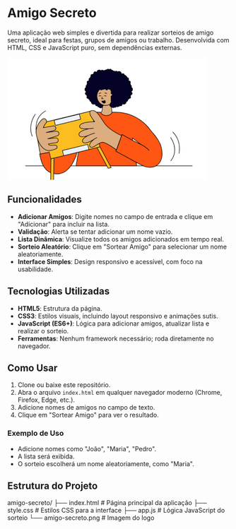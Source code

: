 # Amigo Secreto

Uma aplicação web simples e divertida para realizar sorteios de amigo secreto, ideal para festas, grupos de amigos ou trabalho. Desenvolvida com HTML, CSS e JavaScript puro, sem dependências externas.

![Logo do Amigo Secreto](amigo-secreto.png)

## Funcionalidades

- **Adicionar Amigos**: Digite nomes no campo de entrada e clique em "Adicionar" para incluir na lista.
- **Validação**: Alerta se tentar adicionar um nome vazio.
- **Lista Dinâmica**: Visualize todos os amigos adicionados em tempo real.
- **Sorteio Aleatório**: Clique em "Sortear Amigo" para selecionar um nome aleatoriamente.
- **Interface Simples**: Design responsivo e acessível, com foco na usabilidade.

## Tecnologias Utilizadas

- **HTML5**: Estrutura da página.
- **CSS3**: Estilos visuais, incluindo layout responsivo e animações sutis.
- **JavaScript (ES6+)**: Lógica para adicionar amigos, atualizar lista e realizar o sorteio.
- **Ferramentas**: Nenhum framework necessário; roda diretamente no navegador.

## Como Usar

1. Clone ou baixe este repositório.
2. Abra o arquivo `index.html` em qualquer navegador moderno (Chrome, Firefox, Edge, etc.).
3. Adicione nomes de amigos no campo de texto.
4. Clique em "Sortear Amigo" para ver o resultado.

### Exemplo de Uso
- Adicione nomes como "João", "Maria", "Pedro".
- A lista será exibida.
- O sorteio escolherá um nome aleatoriamente, como "Maria".

## Estrutura do Projeto
amigo-secreto/
├── index.html      # Página principal da aplicação
├── style.css       # Estilos CSS para a interface
├── app.js          # Lógica JavaScript do sorteio
└── amigo-secreto.png  # Imagem do logo
